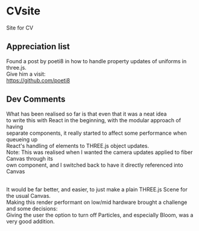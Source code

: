 # CVsite
Site for CV

## Appreciation list
Found a post by poeti8 in how to handle property updates of uniforms in three.js.<br />
Give him a visit:<br />
https://github.com/poeti8

## Dev Comments
What has been realised so far is that even that it was a neat idea <br />
to write this with React in the beginning, with the modular approach of having <br />
separate components, it really started to affect some performance when queueing up <br />
React's handling of elements to THREE.js object updates. <br />
Note: This was realised when I wanted the camera updates applied to fiber Canvas through its <br />
own component, and I switched back to have it directly referenced into Canvas <br /> 
<br />

It would be far better, and easier, to just make a plain THREE.js Scene for the usual Canvas. <br />
Making this render performant on low/mid hardware brought a challenge and some decisions: <br />
Giving the user the option to turn off Particles, and especially Bloom, was a very good addition. <br />
